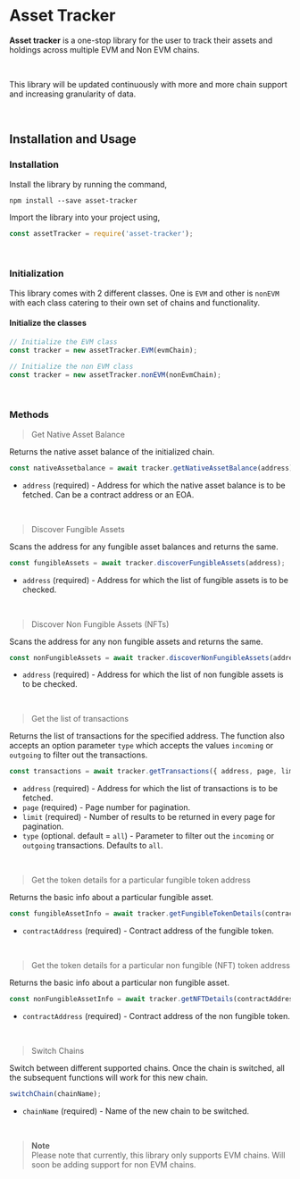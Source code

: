 # **Asset Tracker**


**Asset tracker** is a one-stop library for the user to track their assets and holdings across multiple EVM and Non EVM chains.

<br>

This library will be updated continuously with more and more chain support and increasing granularity of data.

<br>

## **Installation and Usage**


### Installation

Install the library by running the command,

```shell
npm install --save asset-tracker
```

Import the library into your project using,

```js
const assetTracker = require('asset-tracker');
```

<br>

### Initialization

This library comes with 2 different classes.
One is `EVM` and other is `nonEVM` with each class catering to their own set of chains and functionality.

#### Initialize the classes

```js
// Initialize the EVM class
const tracker = new assetTracker.EVM(evmChain);

// Initialize the non EVM class
const tracker = new assetTracker.nonEVM(nonEvmChain);
```

<br>

### Methods

> Get Native Asset Balance

Returns the native asset balance of the initialized chain.

```js
const nativeAssetbalance = await tracker.getNativeAssetBalance(address);
```

* `address` (required) - Address for which the native asset balance is to be fetched. Can be a contract address or an EOA.

<br>

> Discover Fungible Assets

Scans the address for any fungible asset balances and returns the same.

```js
const fungibleAssets = await tracker.discoverFungibleAssets(address);
```

* `address` (required) - Address for which the list of fungible assets is to be checked.

<br>

> Discover Non Fungible Assets (NFTs)

Scans the address for any non fungible assets and returns the same.

```js
const nonFungibleAssets = await tracker.discoverNonFungibleAssets(address);
```

* `address` (required) - Address for which the list of non fungible assets is to be checked.

<br>

> Get the list of transactions

Returns the list of transactions for the specified address. The function also accepts an option parameter `type` which accepts the values `incoming` or `outgoing` to filter out the transactions.

```js
const transactions = await tracker.getTransactions({ address, page, limit, type });
```

* `address` (required) - Address for which the list of transactions is to be fetched.
* `page` (required) - Page number for pagination.
* `limit` (required) - Number of results to be returned in every page for pagination.
* `type` (optional. default = `all`) - Parameter to filter out the `incoming` or `outgoing` transactions. Defaults to `all`.

<br>

> Get the token details for a particular fungible token address

Returns the basic info about a particular fungible asset.

```js
const fungibleAssetInfo = await tracker.getFungibleTokenDetails(contractAddress);
```

* `contractAddress` (required) - Contract address of the fungible token.

<br>

> Get the token details for a particular non fungible (NFT) token address

Returns the basic info about a particular non fungible asset.

```js
const nonFungibleAssetInfo = await tracker.getNFTDetails(contractAddress);
```

* `contractAddress` (required) - Contract address of the non fungible token.

<br>

> Switch Chains

Switch between different supported chains. Once the chain is switched, all the subsequent functions will work for this new chain.

```js
switchChain(chainName);
```

* `chainName` (required) - Name of the new chain to be switched.

<br>

> **Note** <br />
> Please note that currently, this library only supports EVM chains. Will soon be adding support for non EVM chains.
